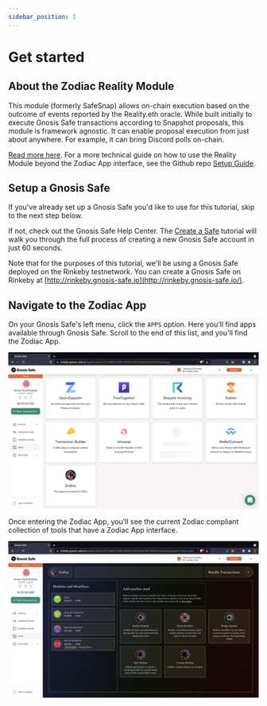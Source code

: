 ```yaml
---
sidebar_position: 1
---
```


# Get started

## About the Zodiac Reality Module

This module (formerly SafeSnap) allows on-chain execution based on the outcome of events reported by the Reality.eth oracle. While built initially to execute Gnosis Safe transactions according to Snapshot proposals, this module is framework agnostic. It can enable proposal execution from just about anywhere. For example, it can bring Discord polls on-chain. 

[Read more here](https://github.com/gnosis/zodiac-module-reality). For a more technical guide on how to use the Reality Module beyond the Zodiac App interface, see the Github repo [Setup Guide](https://github.com/gnosis/zodiac-module-reality/blob/main/docs/setup_guide.md).

## Setup a Gnosis Safe

If you've already set up a Gnosis Safe you'd like to use for this tutorial, skip to the next step below.

If not, check out the Gnosis Safe Help Center. The [Create a Safe](https://help.gnosis-safe.io/en/articles/3876461-create-a-safe) tutorial will walk you through the full process of creating a new Gnosis Safe account in just 60 seconds.

Note that for the purposes of this tutorial, we'll be using a Gnosis Safe deployed on the Rinkeby testnetwork. You can create a Gnosis Safe on Rinkeby at [http://rinkeby.gnosis-safe.io](http://rinkeby.gnosis-safe.io/).

## Navigate to the Zodiac App

On your Gnosis Safe's left menu, click the `APPS` option. Here you'll find apps available through Gnosis Safe. Scroll to the end of this list, and you'll find the Zodiac App.

![Zodiac App in Safe Apps](/img/tutorial/zodiac_app.png)

Once entering the Zodiac App, you'll see the current Zodiac compliant collection of tools that have a Zodiac App interface.

![Zodiac App](/img/tutorial/zodiac_app_2.png)
